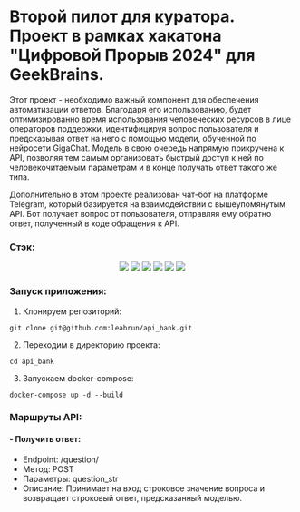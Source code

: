 # Второй пилот для куратора. Проект в рамках хакатона "Цифровой Прорыв 2024" для GeekBrains.

<p>Этот проект - необходимо важный компонент для обеспечения автоматизации ответов. Благодаря его использованию, будет оптимизированно время использования человеческих
ресурсов в лице операторов поддержки, идентифицируя вопрос пользователя и предсказывая ответ на него с помощью модели, обученной по нейросети GigaChat. Модель в свою
очередь напрямую прикручена к API, позволяя тем самым организовать быстрый доступ к ней по человекочитаемым параметрам и в конце получать ответ такого же типа.</p> <p>Дополнительно в этом проекте реализован чат-бот на платформе Telegram, который базируется на взаимодействии с вышеупомянутым API. Бот получает вопрос от пользователя, 
отправляя ему обратно ответ, полученный в ходе обращения к API.</p>

### Стэк:
<p align="center">
    <img src="https://img.shields.io/badge/fastapi-009688?style=for-the-badge&logo=fastapi&logoColor=white"/>
    <img src="https://img.shields.io/badge/aiogram-2CA5E0?style=for-the-badge&logo=python&logoColor=white"/>
    <img src="https://img.shields.io/badge/scikit--learn-F7931E?style=for-the-badge&logo=scikit-learn&logoColor=white"/>
    <img src="https://img.shields.io/badge/uvicorn-008272?style=for-the-badge&logo=uvicorn&logoColor=white"/>
    <img src="https://img.shields.io/badge/Requests-2.26.0-yellow?logo=requests&style=flat"/>
    <img src="https://img.shields.io/badge/Docker%20Compose-1.29.2-blue?logo=docker&style=flat"/>
</p>

### Запуск приложения:
1. Клонируем репозиторий:
```
git clone git@github.com:leabrun/api_bank.git
```
2. Переходим в директорию проекта:
```
cd api_bank
```
3. Запускаем docker-compose:
```
docker-compose up -d --build
```

### Маршруты API:
#### - Получить ответ:
 - Endpoint: /question/
 - Метод: POST
 - Параметры: question_str
 - Описание: Принимает на вход строковое значение вопроса и возвращает строковый ответ, предсказанный моделью.
